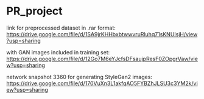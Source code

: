 # PR_project
link for preprocessed dataset in .rar format: https://drive.google.com/file/d/1SA9jrKHHbxbtwwvruRluhq71sKNUIsjH/view?usp=sharing 

with GAN images included in training set: https://drive.google.com/file/d/12Go7M6eYJcfsDFsaujpResF0ZOpgrVaw/view?usp=sharing

network snapshot 3360 for generating StyleGan2 images: https://drive.google.com/file/d/170VuXn3L1akfqAO5FYBZhJLSU3c3YM2k/view?usp=sharing
